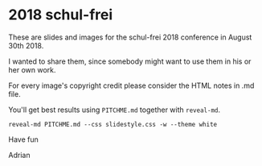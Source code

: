 # 2018 schul-frei

These are slides and images for the schul-frei 2018 conference in August 30th 2018.

I wanted to share them, since somebody might want to use them in his or her own work. 

For every image's copyright credit please consider the HTML notes in .md file.

You'll get best results using `PITCHME.md` together with `reveal-md`.

`reveal-md PITCHME.md --css slidestyle.css -w --theme white`

Have fun

Adrian
